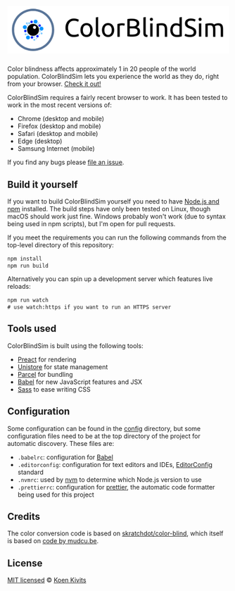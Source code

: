 # ![ColorBlindSim](./assets/img/readme_logo.png)

Color blindness affects approximately 1 in 20 people of the world population. ColorBlindSim lets you experience the world as they do, right from your browser. [Check it out!](https://www.colorblindsim.com)

ColorBlindSim requires a fairly recent browser to work. It has been tested to work in the most recent versions of:

* Chrome (desktop and mobile)
* Firefox (desktop and mobile)
* Safari (desktop and mobile)
* Edge (desktop)
* Samsung Internet (mobile)

If you find any bugs please [file an issue](https://github.com/koenkivits/colorblindsim/issues/new).

## Build it yourself

If you want to build ColorBlindSim yourself you need to have [Node.js and npm](https://nodejs.org/en/) installed. The build steps have only been tested on Linux, though macOS should work just fine. Windows probably won't work (due to syntax being used in npm scripts), but I'm open for pull requests.

If you meet the requirements you can run the following commands from the top-level directory of this repository:

```
npm install
npm run build
```

Alternatively you can spin up a development server which features live reloads:

```
npm run watch
# use watch:https if you want to run an HTTPS server
```

## Tools used

ColorBlindSim is built using the following tools:

* [Preact](https://preactjs.com/) for rendering
* [Unistore](https://github.com/developit/unistore) for state management
* [Parcel](https://parceljs.org/) for bundling
* [Babel](http://babeljs.io/) for new JavaScript features and JSX
* [Sass](https://sass-lang.com/) to ease writing CSS

## Configuration

Some configuration can be found in the [config](./config) directory, but some configuration files need to be at the top directory of the project for automatic discovery. These files are:

* `.babelrc`: configuration for [Babel](http://babeljs.io/)
* `.editorconfig`: configuration for text editors and IDEs, [EditorConfig](http://editorconfig.org/) standard
* `.nvmrc`: used by [nvm](https://github.com/creationix/nvm) to determine which Node.js version to use
* `.prettierrc`: configuration for [prettier](https://prettier.io/), the automatic code formatter being used for this project

## Credits

The color conversion code is based on [skratchdot/color-blind](https://github.com/skratchdot/color-blind), which itself is based on [code by mudcu.be](https://galactic.ink/sphere/js/Color.Blind.js).

## License

[MIT licensed](./LICENSE) © [Koen Kivits](https://koen.kivits.com)
